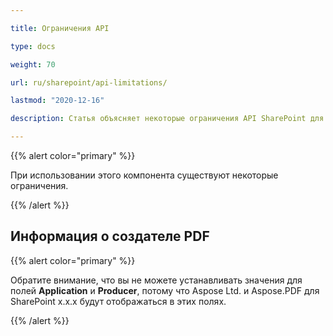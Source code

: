```yaml
---

title: Ограничения API

type: docs

weight: 70

url: ru/sharepoint/api-limitations/

lastmod: "2020-12-16"

description: Статья объясняет некоторые ограничения API SharePoint для PDF.

---
```




{{% alert color="primary" %}}



При использовании этого компонента существуют некоторые ограничения.



{{% /alert %}}

## Информация о создателе PDF



{{% alert color="primary" %}}



Обратите внимание, что вы не можете устанавливать значения для полей **Application** и **Producer**, потому что Aspose Ltd. и Aspose.PDF для SharePoint x.x.x будут отображаться в этих полях.



{{% /alert %}}